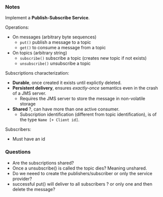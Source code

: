 ### Notes

Implement a **Publish-Subscribe Service**.

Operations:

- On messages (arbitrary byte sequences)
  - `put()` publish a message to a topic
  - `get()` to consume a message from a topic
- On topics (arbitrary string)
  - `subscribe()` subscribe a topic (creates new topic if not exists)
  - `unsubscribe()` unsubscribe a topic

Subscriptions characterization:

- **Durable**, once created it exists until explictly deleted.
- **Persistent delivery**, ensures *exactly-once* semantics even in the crash of a JMS server.
  - Requires the JMS server to store the message in non-volatile storage
- **Shared** ?, can have more than one active consumer. 
  - Subscription identification (different from topic identification), is of the type `Name [+ Client id]`.

Subscribers:

- Must have an id

### Questions

- Are the subscriptions shared?
- Once a unsubscribe() is called the topic dies? Meaning unshared.
- Do we neeed to create the publishers/subscriber or only the service provider?
- successful put() will deliver to all subscribers ? or only one and then delete the message?

